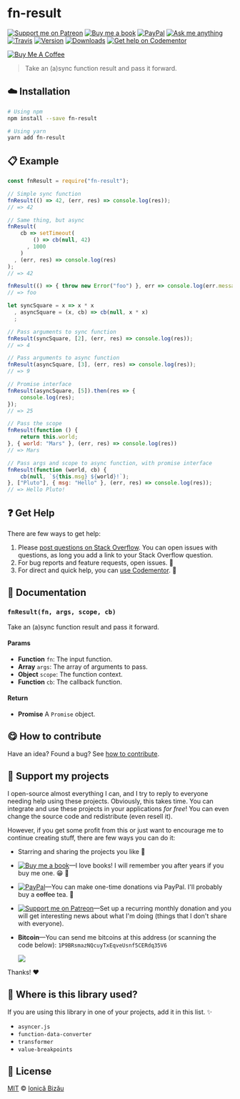 <!-- Please do not edit this file. Edit the `blah` field in the `package.json` instead. If in doubt, open an issue. -->


















# fn-result

 [![Support me on Patreon][badge_patreon]][patreon] [![Buy me a book][badge_amazon]][amazon] [![PayPal][badge_paypal_donate]][paypal-donations] [![Ask me anything](https://img.shields.io/badge/ask%20me-anything-1abc9c.svg)](https://github.com/IonicaBizau/ama) [![Travis](https://img.shields.io/travis/IonicaBizau/fn-result.svg)](https://travis-ci.org/IonicaBizau/fn-result/) [![Version](https://img.shields.io/npm/v/fn-result.svg)](https://www.npmjs.com/package/fn-result) [![Downloads](https://img.shields.io/npm/dt/fn-result.svg)](https://www.npmjs.com/package/fn-result) [![Get help on Codementor](https://cdn.codementor.io/badges/get_help_github.svg)](https://www.codementor.io/@johnnyb?utm_source=github&utm_medium=button&utm_term=johnnyb&utm_campaign=github)

<a href="https://www.buymeacoffee.com/H96WwChMy" target="_blank"><img src="https://www.buymeacoffee.com/assets/img/custom_images/yellow_img.png" alt="Buy Me A Coffee"></a>







> Take an (a)sync function result and pass it forward.

















## :cloud: Installation

```sh
# Using npm
npm install --save fn-result

# Using yarn
yarn add fn-result
```













## :clipboard: Example



```js
const fnResult = require("fn-result");

// Simple sync function
fnResult(() => 42, (err, res) => console.log(res));
// => 42

// Same thing, but async
fnResult(
    cb => setTimeout(
        () => cb(null, 42)
      , 1000
    )
  , (err, res) => console.log(res)
);
// => 42

fnResult(() => { throw new Error("foo") }, err => console.log(err.message));
// => foo

let syncSquare = x => x * x
  , asyncSquare = (x, cb) => cb(null, x * x)
  ;

// Pass arguments to sync function
fnResult(syncSquare, [2], (err, res) => console.log(res));
// => 4

// Pass arguments to async function
fnResult(asyncSquare, [3], (err, res) => console.log(res));
// => 9

// Promise interface
fnResult(asyncSquare, [5]).then(res => {
    console.log(res);
});
// => 25

// Pass the scope
fnResult(function () {
    return this.world;
}, { world: "Mars" }, (err, res) => console.log(res))
// => Mars

// Pass args and scope to async function, with promise interface
fnResult(function (world, cb) {
    cb(null, `${this.msg} ${world}!`);
}, ["Pluto"], { msg: "Hello" }, (err, res) => console.log(res));
// => Hello Pluto!
```












## :question: Get Help

There are few ways to get help:



 1. Please [post questions on Stack Overflow](https://stackoverflow.com/questions/ask). You can open issues with questions, as long you add a link to your Stack Overflow question.
 2. For bug reports and feature requests, open issues. :bug:
 3. For direct and quick help, you can [use Codementor](https://www.codementor.io/johnnyb). :rocket:







## :memo: Documentation


### `fnResult(fn, args, scope, cb)`
Take an (a)sync function result and pass it forward.

#### Params

- **Function** `fn`: The input function.
- **Array** `args`: The array of arguments to pass.
- **Object** `scope`: The function context.
- **Function** `cb`: The callback function.

#### Return
- **Promise** A `Promise` object.














## :yum: How to contribute
Have an idea? Found a bug? See [how to contribute][contributing].


## :sparkling_heart: Support my projects
I open-source almost everything I can, and I try to reply to everyone needing help using these projects. Obviously,
this takes time. You can integrate and use these projects in your applications *for free*! You can even change the source code and redistribute (even resell it).

However, if you get some profit from this or just want to encourage me to continue creating stuff, there are few ways you can do it:


 - Starring and sharing the projects you like :rocket:
 - [![Buy me a book][badge_amazon]][amazon]—I love books! I will remember you after years if you buy me one. :grin: :book:
 - [![PayPal][badge_paypal]][paypal-donations]—You can make one-time donations via PayPal. I'll probably buy a ~~coffee~~ tea. :tea:
 - [![Support me on Patreon][badge_patreon]][patreon]—Set up a recurring monthly donation and you will get interesting news about what I'm doing (things that I don't share with everyone).
 - **Bitcoin**—You can send me bitcoins at this address (or scanning the code below): `1P9BRsmazNQcuyTxEqveUsnf5CERdq35V6`

    ![](https://i.imgur.com/z6OQI95.png)


Thanks! :heart:
















## :dizzy: Where is this library used?
If you are using this library in one of your projects, add it in this list. :sparkles:

 - `asyncer.js`
 - `function-data-converter`
 - `transformer`
 - `value-breakpoints`











## :scroll: License

[MIT][license] © [Ionică Bizău][website]






[license]: /LICENSE
[website]: https://ionicabizau.net
[contributing]: /CONTRIBUTING.md
[docs]: /DOCUMENTATION.md
[badge_patreon]: https://ionicabizau.github.io/badges/patreon.svg
[badge_amazon]: https://ionicabizau.github.io/badges/amazon.svg
[badge_paypal]: https://ionicabizau.github.io/badges/paypal.svg
[badge_paypal_donate]: https://ionicabizau.github.io/badges/paypal_donate.svg
[patreon]: https://www.patreon.com/ionicabizau
[amazon]: http://amzn.eu/hRo9sIZ
[paypal-donations]: https://www.paypal.com/cgi-bin/webscr?cmd=_s-xclick&hosted_button_id=RVXDDLKKLQRJW
